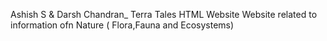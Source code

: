 Ashish S & Darsh Chandran_ Terra Tales HTML Website
Website related to information ofn Nature ( Flora,Fauna and Ecosystems)
